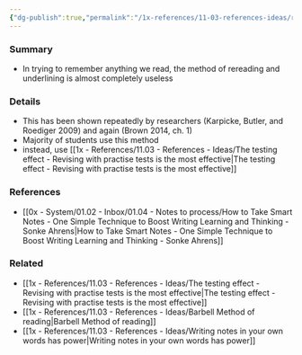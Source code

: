 ```yaml
---
{"dg-publish":true,"permalink":"/1x-references/11-03-references-ideas/rereading-and-underlining-is-useless/","title":"Rereading and underlining is useless","dgShowBacklinks":false}
---
```



### Summary
- In trying to remember anything we read, the method of rereading and underlining is almost completely useless

### Details
- This has been shown repeatedly by researchers (Karpicke, Butler, and Roediger 2009) and again (Brown 2014, ch. 1)
- Majority of students use this method
- instead, use [[1x - References/11.03 - References - Ideas/The testing effect - Revising with practise tests is the most effective\|The testing effect - Revising with practise tests is the most effective]]

### References
- [[0x - System/01.02 - Inbox/01.04 - Notes to process/How to Take Smart Notes - One Simple Technique to Boost Writing Learning and Thinking - Sonke Ahrens\|How to Take Smart Notes - One Simple Technique to Boost Writing Learning and Thinking - Sonke Ahrens]]

### Related
- [[1x - References/11.03 - References - Ideas/The testing effect - Revising with practise tests is the most effective\|The testing effect - Revising with practise tests is the most effective]]
- [[1x - References/11.03 - References - Ideas/Barbell Method of reading\|Barbell Method of reading]]
- [[1x - References/11.03 - References - Ideas/Writing notes in your own words has power\|Writing notes in your own words has power]]